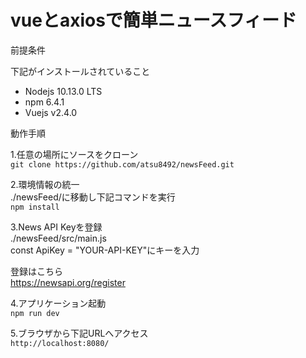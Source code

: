 # vueとaxiosで簡単ニュースフィード

前提条件

下記がインストールされていること    
* Nodejs 10.13.0 LTS    
* npm 6.4.1    
* Vuejs v2.4.0    

動作手順

1.任意の場所にソースをクローン    
`git clone https://github.com/atsu8492/newsFeed.git`

2.環境情報の統一    
./newsFeed/に移動し下記コマンドを実行    
`npm install`

3.News API Keyを登録    
./newsFeed/src/main.js    
const ApiKey = "YOUR-API-KEY"にキーを入力    

登録はこちら   
<https://newsapi.org/register>

4.アプリケーション起動    
`npm run dev`

5.ブラウザから下記URLへアクセス    
`http://localhost:8080/`

